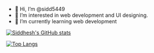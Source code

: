 - 👋 Hi, I’m @sidd5449
- 👀 I’m interested in web development and UI designing.
- 🌱 I’m currently learning web development

[![Siddhesh's GitHub stats](https://github-readme-stats.vercel.app/api?username=sidd5449&show_icons=true&theme=github_dark)](https://github.com/sidd5449/github-readme-stats)


[![Top Langs](https://github-readme-stats.vercel.app/api/top-langs/?username=sidd5449&layout=compact&theme=dark)](https://github.com/anuraghazra/github-readme-stats)

<!---
sidd5449/sidd5449 is a ✨ special ✨ repository because its `README.md` (this file) appears on your GitHub profile.
You can click the Preview link to take a look at your changes.
--->
